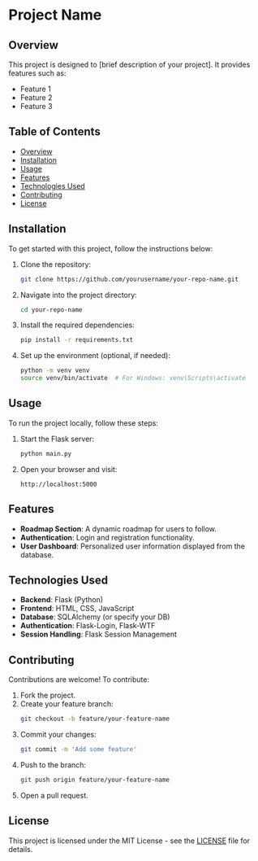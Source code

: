 
# Project Name

## Overview

This project is designed to [brief description of your project]. It provides features such as:
- Feature 1
- Feature 2
- Feature 3

## Table of Contents
- [Overview](#overview)
- [Installation](#installation)
- [Usage](#usage)
- [Features](#features)
- [Technologies Used](#technologies-used)
- [Contributing](#contributing)
- [License](#license)

## Installation

To get started with this project, follow the instructions below:

1. Clone the repository:
   ```bash
   git clone https://github.com/yourusername/your-repo-name.git
   ```

2. Navigate into the project directory:
   ```bash
   cd your-repo-name
   ```

3. Install the required dependencies:
   ```bash
   pip install -r requirements.txt
   ```

4. Set up the environment (optional, if needed):
   ```bash
   python -m venv venv
   source venv/bin/activate  # For Windows: venv\Scripts\activate
   ```

## Usage

To run the project locally, follow these steps:

1. Start the Flask server:
   ```bash
   python main.py
   ```

2. Open your browser and visit:
   ```
   http://localhost:5000
   ```

## Features

- **Roadmap Section**: A dynamic roadmap for users to follow.
- **Authentication**: Login and registration functionality.
- **User Dashboard**: Personalized user information displayed from the database.

## Technologies Used

- **Backend**: Flask (Python)
- **Frontend**: HTML, CSS, JavaScript
- **Database**: SQLAlchemy (or specify your DB)
- **Authentication**: Flask-Login, Flask-WTF
- **Session Handling**: Flask Session Management

## Contributing

Contributions are welcome! To contribute:

1. Fork the project.
2. Create your feature branch:
   ```bash
   git checkout -b feature/your-feature-name
   ```
3. Commit your changes:
   ```bash
   git commit -m 'Add some feature'
   ```
4. Push to the branch:
   ```bash
   git push origin feature/your-feature-name
   ```
5. Open a pull request.

## License

This project is licensed under the MIT License - see the [LICENSE](LICENSE) file for details.
